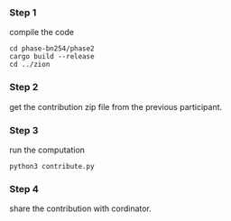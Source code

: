 ### Step 1 #
compile the  code
```console
cd phase-bn254/phase2
cargo build --release
cd ../zion
```

### Step 2 # 
get the contribution zip file from the previous participant.

### Step 3 #
run the computation
```console
python3 contribute.py
```

### Step 4 # 
share the contribution with cordinator.
